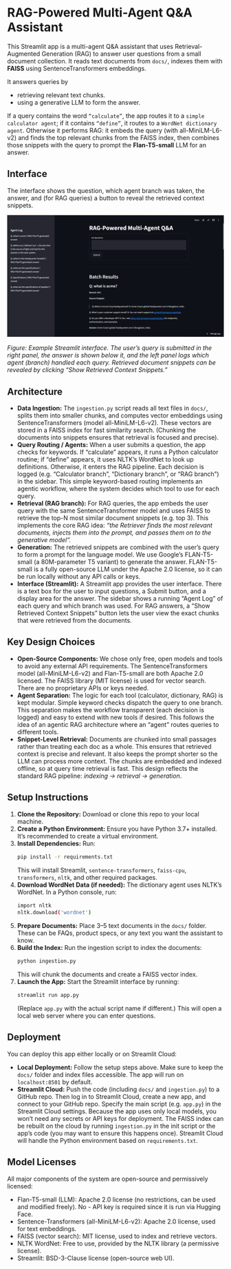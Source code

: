 # RAG-Powered Multi-Agent Q&A Assistant

This Streamlit app is a multi-agent Q&A assistant that uses Retrieval-Augmented Generation (RAG) to answer user questions from a small document collection. It reads text documents from `docs/`, indexes them with **FAISS** using SentenceTransformers embeddings. 

It answers queries by 
-  retrieving relevant text chunks.
-  using a generative LLM to form the answer.

If a query contains the word `“calculate”`, the app routes it to a `simple calculator agent`; if it contains `“define”`, it routes to a `WordNet dictionary agent`. Otherwise it performs RAG: it embeds the query (with all-MiniLM-L6-v2) and finds the top relevant chunks from the FAISS index, then combines those snippets with the query to prompt the **Flan-T5-small** LLM for an answer. 

## Interface

The interface shows the question, which agent branch was taken, the answer, and (for RAG queries) a button to reveal the retrieved context snippets.

![App Demo](images/interface.png)

_Figure: Example Streamlit interface. The user’s query is submitted in the right panel, the answer is shown below it, and the left panel logs which agent (branch) handled each query. Retrieved document snippets can be revealed by clicking “Show Retrieved Context Snippets.”_

## Architecture

- **Data Ingestion:** The `ingestion.py` script reads all text files in `docs/`, splits them into smaller chunks, and computes vector embeddings using SentenceTransformers (model all-MiniLM-L6-v2). These vectors are stored in a FAISS index for fast similarity search. (Chunking the documents into snippets ensures that retrieval is focused and precise).
- **Query Routing / Agents:** When a user submits a question, the app checks for keywords. If “calculate” appears, it runs a Python calculator routine; if “define” appears, it uses NLTK’s WordNet to look up definitions. Otherwise, it enters the RAG pipeline. Each decision is logged (e.g. “Calculator branch”, “Dictionary branch”, or “RAG branch”) in the sidebar. This simple keyword-based routing implements an agentic workflow, where the system decides which tool to use for each query.
- **Retrieval (RAG branch):** For RAG queries, the app embeds the user query with the same SentenceTransformer model and uses FAISS to retrieve the top-N most similar document snippets (e.g. top 3). This implements the core RAG idea: _“the Retriever finds the most relevant documents, injects them into the prompt, and passes them on to the generative model”._
- **Generation:** The retrieved snippets are combined with the user’s query to form a prompt for the language model. We use Google’s FLAN-T5-small (a 80M-parameter T5 variant) to generate the answer. FLAN-T5-small is a fully open-source LLM under the Apache 2.0 license, so it can be run locally without any API calls or keys.
- **Interface (Streamlit):** A Streamlit app provides the user interface. There is a text box for the user to input questions, a Submit button, and a display area for the answer. The sidebar shows a running “Agent Log” of each query and which branch was used. For RAG answers, a “Show Retrieved Context Snippets” button lets the user view the exact chunks that were retrieved from the documents.

## Key Design Choices

- **Open-Source Components:** We chose only free, open models and tools to avoid any external API requirements. The SentenceTransformers model (all-MiniLM-L6-v2) and Flan-T5-small are both Apache 2.0 licensed. The FAISS library (MIT license) is used for vector search. There are no proprietary APIs or keys needed.
- **Agent Separation:** The logic for each tool (calculator, dictionary, RAG) is kept modular. Simple keyword checks dispatch the query to one branch. This separation makes the workflow transparent (each decision is logged) and easy to extend with new tools if desired. This follows the idea of an agentic RAG architecture where an “agent” routes queries to different tools.
- **Snippet-Level Retrieval:** Documents are chunked into small passages rather than treating each doc as a whole. This ensures that retrieved context is precise and relevant. It also keeps the prompt shorter so the LLM can process more context. The chunks are embedded and indexed offline, so at query time retrieval is fast. This design reflects the standard RAG pipeline: _indexing → retrieval → generation_.

## Setup Instructions

1. **Clone the Repository:** Download or clone this repo to your local machine.
2. **Create a Python Environment:** Ensure you have Python 3.7+ installed. It’s recommended to      create a virtual environment.
3. **Install Dependencies:** Run:
   ```bash
   pip install -r requirements.txt
   ```
   This will install Streamlit, `sentence-transformers`, `faiss-cpu`, `transformers`, `nltk`,      and other required packages.
4. **Download WordNet Data (if needed):** The dictionary agent uses NLTK’s WordNet. In a Python     console, run:
   ```bash
   import nltk
   nltk.download('wordnet')
   ```
5. **Prepare Documents:** Place 3–5 text documents in the `docs/` folder. These can be FAQs,          product specs, or any text you want the assistant to know.
6. **Build the Index:** Run the ingestion script to index the documents:
   ```bash
   python ingestion.py
   ```
   This will chunk the documents and create a FAISS vector index.
7. **Launch the App:** Start the Streamlit interface by running:
   ```bash
   streamlit run app.py
   ```
   (Replace `app.py` with the actual script name if different.) This will open a local web          server where you can enter questions.

## Deployment

You can deploy this app either locally or on Streamlit Cloud:

- **Local Deployment:** Follow the setup steps above. Make sure to keep the `docs/` folder and index files accessible. The app will run on `localhost:8501` by default.
- **Streamlit Cloud:** Push the code (including `docs/` and `ingestion.py`) to a GitHub repo.     Then log in to Streamlit Cloud, create a new app, and connect to your GitHub repo. Specify the   main script (e.g. `app.py`) in the Streamlit Cloud settings. Because the app uses only local     models, you won’t need any secrets or API keys for deployment. The FAISS index can be rebuilt    on the cloud by running `ingestion.py` in the init script or the app’s code (you may want to     ensure this happens once). Streamlit Cloud will handle the Python environment based on           `requirements.txt`.

## Model Licenses

All major components of the system are open-source and permissively licensed:

- Flan-T5-small (LLM): Apache 2.0 license (no restrictions, can be used and modified freely). No - API key is required since it is run via Hugging Face.
- Sentence-Transformers (all-MiniLM-L6-v2): Apache 2.0 license, used for text embeddings.
- FAISS (vector search): MIT license, used to index and retrieve vectors.
- NLTK WordNet: Free to use, provided by the NLTK library (a permissive license).
- Streamlit: BSD-3-Clause license (open-source web UI).
